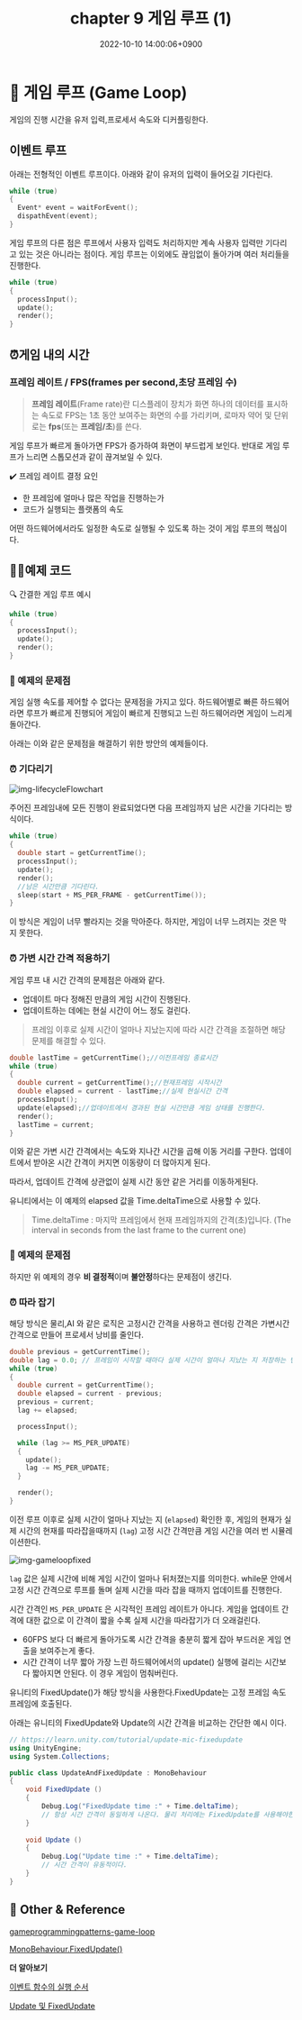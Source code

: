 ﻿---
title: 'chapter 9 게임 루프 (1)'
date: 2022-10-10 14:00:06+0900
categories: [GameProgramming,GameProgrammingPattern]
tags: [designPattern,gameLoop]
---
# **👀 게임 루프 (Game Loop)**

게임의 진행 시간을 유저 입력,프로세서 속도와 디커플링한다. 
    
## 이벤트 루프
아래는 전형적인 이벤트 루프이다. 아래와 같이 유저의 입력이 들어오길 기다린다.
```cpp
while (true)
{
  Event* event = waitForEvent();
  dispathEvent(event);
}
```
게임 루프의 다른 점은 루프에서 사용자 입력도 처리하지만 계속 사용자 입력만 기다리고 있는 것은 아니라는 점이다. 게임 루프는 이외에도 끊임없이 돌아가며 여러 처리들을 진행한다.
```cpp
while (true)
{
  processInput();
  update();
  render();
}
```
## ⏰게임 내의 시간

### 프레임 레이트 / FPS(frames per second,초당 프레임 수)
> **프레임 레이트**(Frame rate)란 디스플레이 장치가 화면 하나의 데이터를 표시하는 속도로 FPS는 1초 동안 보여주는 화면의 수를 가리키며, 로마자 약어 및 단위로는 **fps**(또는 **프레임/초**)를 쓴다.

게임 루프가 빠르게 돌아가면 FPS가 증가하여 화면이 부드럽게 보인다. 반대로 게임 루프가 느리면 스톱모션과 같이 끊겨보일 수 있다. 

✔️ 프레임 레이트 결정 요인

- 한 프레임에 얼마나 많은 작업을 진행하는가
-  코드가 실행되는 플랫폼의 속도

어떤 하드웨어에서라도 일정한 속도로 실행될 수 있도록 하는 것이 게임 루프의 핵심이다.
	
## 👩‍💻예제 코드
🔍 간결한 게임 루프 예시
```cpp
while (true)
{
  processInput();
  update();
  render();
}
```
### 🤔 예제의 문제점
게임 실행 속도를 제어할 수 없다는 문제점을 가지고 있다. 하드웨어별로 빠른 하드웨어라면 루프가 빠르게 진행되어 게임이 빠르게 진행되고 느린 하드웨어라면 게임이 느리게 돌아간다.

아래는 이와 같은 문제점을 해결하기 위한 방안의 예제들이다.

### ⏰ 기다리기

![img-lifecycleFlowchart](/assets/img/post/programmingPattern/nap.png)

주어진 프레임내에 모든 진행이 완료되었다면 다음 프레임까지 남은 시간을 기다리는 방식이다.

```cpp
while (true)
{
  double start = getCurrentTime();
  processInput();
  update();
  render();
  //남은 시간만큼 기다린다.
  sleep(start + MS_PER_FRAME - getCurrentTime());
}
```
이 방식은 게임이 너무 빨라지는 것을 막아준다. 하지만, 게임이 너무 느려지는 것은 막지 못한다.

### ⏰ 가변 시간 간격 적용하기

게임 루프 내 시간 간격의 문제점은 아래와 같다.

- 업데이트 마다 정해진 만큼의 게임 시간이 진행된다.
- 업데이트하는 데에는 현실 시간이 어느 정도 걸린다.

> 프레임 이후로 실제 시간이 얼마나 지났는지에  따라 시간 간격을 조절하면 해당 문제를 해결할 수 있다.

```cpp
double lastTime = getCurrentTime();//이전프레임 종료시간
while (true)
{
  double current = getCurrentTime();//현재프레임 시작시간
  double elapsed = current - lastTime;//실제 현실시간 간격
  processInput();
  update(elapsed);//업데이트에서 경과된 현실 시간만큼 게임 상태를 진행한다.
  render();
  lastTime = current;
}
```
이와 같은 가변 시간 간격에서는 속도와 지나간 시간을 곱해 이동 거리를 구한다. 업데이트에서 받아온 시간 간격이 커지면 이동량이 더 많아지게 된다.

따라서, 업데이트 간격에 상관없이 실제 시간 동안 같은 거리를 이동하게된다.

유니티에서는 이 예제의 elapsed 값을 Time.deltaTime으로 사용할 수 있다.
> Time.deltaTime : 마지막 프레임에서 현재 프레임까지의 간격(초)입니다. (The interval in seconds from the last frame to the current one)

### 🤔 예제의 문제점

하지만 위 예제의 경우 **비 결정적**이며 **불안정**하다는 문제점이 생긴다.

### ⏰ 따라 잡기

해당 방식은 물리,AI 와 같은 로직은 고정시간 간격을 사용하고 렌더링 간격은 가변시간 간격으로 만들어 프로세서 낭비를 줄인다.

```cpp
double previous = getCurrentTime();
double lag = 0.0; // 프레임이 시작할 때마다 실제 시간이 얼마나 지났는 지 저장하는 변수
while (true)
{
  double current = getCurrentTime();
  double elapsed = current - previous;
  previous = current;
  lag += elapsed;

  processInput();

  while (lag >= MS_PER_UPDATE)
  {
    update();
    lag -= MS_PER_UPDATE;
  }

  render();
}
```
이전 루프 이후로 실제 시간이 얼마나 지났는 지 (`elapsed`) 확인한 후, 게임의 현재가 실제 시간의 현재를 따라잡을때까지 (`lag`) 고정 시간 간격만큼 게임 시간을 여러 번 시뮬레이션한다.

![img-gameloopfixed](/assets/img/post/programmingPattern/gameloopfixed.png)

`lag` 값은 실제 시간에 비해  게임 시간이 얼마나 뒤처졌는지를 의미한다. while문 안에서 고정 시간 간격으로 루프를 돌며 실제 시간을 따라 잡을 때까지 업데이트를 진행한다.

시간 간격인 `MS_PER_UPDATE` 은 시각적인 프레임 레이트가 아니다. 게임을 업데이트 간격에 대한 값으로 이 간격이 짧을 수록 실제 시간을 따라잡기가 더 오래걸린다. 

- 60FPS 보다 더 빠르게  돌아가도록 시간 간격을 충분히 짧게 잡아 부드러운 게임 연출을 보여주는게 좋다.
- 시간 간격이 너무 짧아 가장 느린 하드웨어에서의 update() 실행에 걸리는 시간보다 짧아지면 안된다. 이 경우 게임이 멈춰버린다.

유니티의 FixedUpdate()가 해당 방식을 사용한다.FixedUpdate는 고정 프레임 속도 프레임에 호출된다.

아래는 유니티의 FixedUpdate와 Update의 시간 간격을 비교하는 간단한 예시 이다.
```csharp
// https://learn.unity.com/tutorial/update-mic-fixedupdate
using UnityEngine;
using System.Collections;

public class UpdateAndFixedUpdate : MonoBehaviour
{
    void FixedUpdate ()
    {
        Debug.Log("FixedUpdate time :" + Time.deltaTime);
        // 항상 시간 간격이 동일하게 나온다. 물리 처리에는 FixedUpdate를 사용해야한다.
    }
    
    void Update ()
    {
        Debug.Log("Update time :" + Time.deltaTime);
        // 시간 간격이 유동적이다.
    }
}
```

## 📌 Other & Reference

[gameprogrammingpatterns-game-loop](https://gameprogrammingpatterns.com/game-loop.html#take-a-little-nap)

[MonoBehaviour.FixedUpdate()](https://docs.unity3d.com/kr/530/ScriptReference/MonoBehaviour.FixedUpdate.html)

**더 알아보기**

[이벤트 함수의 실행 순서](https://docs.unity3d.com/kr/2021.3/Manual/ExecutionOrder.html)

[Update 및 FixedUpdate](https://learn.unity.com/tutorial/update-mic-fixedupdate#6268e1cbedbc2a53df72a762)

